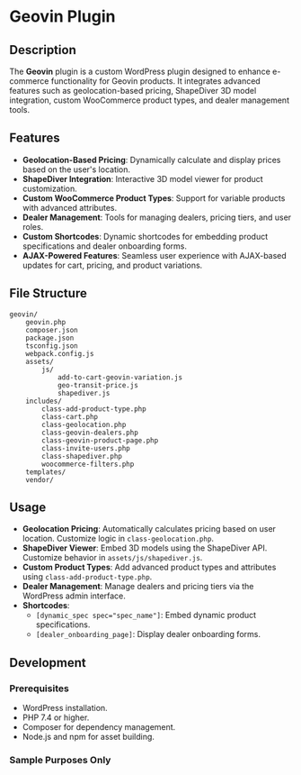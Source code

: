 # Geovin Plugin

## Description
The **Geovin** plugin is a custom WordPress plugin designed to enhance e-commerce functionality for Geovin products. It integrates advanced features such as geolocation-based pricing, ShapeDiver 3D model integration, custom WooCommerce product types, and dealer management tools.

## Features
- **Geolocation-Based Pricing**: Dynamically calculate and display prices based on the user's location.
- **ShapeDiver Integration**: Interactive 3D model viewer for product customization.
- **Custom WooCommerce Product Types**: Support for variable products with advanced attributes.
- **Dealer Management**: Tools for managing dealers, pricing tiers, and user roles.
- **Custom Shortcodes**: Dynamic shortcodes for embedding product specifications and dealer onboarding forms.
- **AJAX-Powered Features**: Seamless user experience with AJAX-based updates for cart, pricing, and product variations.

## File Structure
```
geovin/
    geovin.php
    composer.json
    package.json
    tsconfig.json
    webpack.config.js
    assets/
        js/
            add-to-cart-geovin-variation.js
            geo-transit-price.js
            shapediver.js
    includes/
        class-add-product-type.php
        class-cart.php
        class-geolocation.php
        class-geovin-dealers.php
        class-geovin-product-page.php
        class-invite-users.php
        class-shapediver.php
        woocommerce-filters.php
    templates/
    vendor/
```


## Usage
- **Geolocation Pricing**: Automatically calculates pricing based on user location. Customize logic in `class-geolocation.php`.
- **ShapeDiver Viewer**: Embed 3D models using the ShapeDiver API. Customize behavior in `assets/js/shapediver.js`.
- **Custom Product Types**: Add advanced product types and attributes using `class-add-product-type.php`.
- **Dealer Management**: Manage dealers and pricing tiers via the WordPress admin interface.
- **Shortcodes**:
  - `[dynamic_spec spec="spec_name"]`: Embed dynamic product specifications.
  - `[dealer_onboarding_page]`: Display dealer onboarding forms.

## Development
### Prerequisites
- WordPress installation.
- PHP 7.4 or higher.
- Composer for dependency management.
- Node.js and npm for asset building.

### Sample Purposes Only